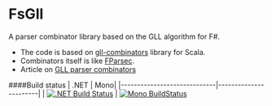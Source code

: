 # FsGll

A parser combinator library based on the GLL algorithm for F#.

* The code is based on [gll-combinators](https://github.com/djspiewak/gll-combinators) library for Scala.
* Combinators itself is like [FParsec](http://www.quanttec.com/fparsec/).
* Article on [GLL parser combinators](http://www.cs.uwm.edu/~dspiewak/papers/generalized-parser-combinators.pdf)

####Build status
| .NET | Mono|
|-----------------------------|-----------------------|
| [![.NET Build Status](https://ci.appveyor.com/api/projects/status/il546q780659jt92/branch/master?svg=true)](https://ci.appveyor.com/project/gsvgit/fsgll/branch/master) | [![Mono BuildStatus](https://travis-ci.org/YaccConstructor/FsGll.svg)](https://travis-ci.org/YaccConstructor/FsGll)

